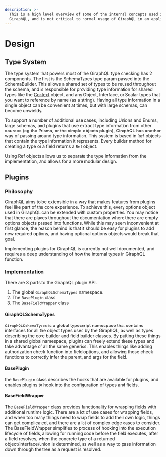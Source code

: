 ```yaml
---
description: >-
  This is a high level overview of some of the internal concepts used in
  GiraphQL, and is not critical to normal usage of GiraphQL in an application.
---
```


# Design

## Type System

The type system that powers most of the GiraphQL type checking has 2 components. The first is the SchemaTypes type param passed into the SchemaBuilder. This allows a shared set of types to be reused throughout the schema, and is responsible for providing type information for shared types like the [Context](guide/context.md) object, and any Object, Interface, or Scalar types that you want to reference by name \(as a string\). Having all type information in a single object can be convenient at times, but with large schemas, can become unwieldy.

To support a number of additional use cases, including Unions and Enums, large schemas, and plugins that use extract type information from other sources \(eg the Prisma, or the simple-objects plugin\), GiraphQL has another way of passing around type information. This system is based in `Ref` objects that contain the type information it represents. Every builder method for creating a type or a field returns a `Ref` object.

Using Ref objects allows us to separate the type information from the implementation, and allows for a more modular design.

## Plugins

### Philosophy

GiraphQL aims to be extensible in a way that makes features from plugins feel like part of the core experience. To achieve this, every options object used in GiraphQL can be extended with custom properties. You may notice that there are places throughout the documentation where there are empty options objects passed into functions. While this may seem inconvenient at first glance, the reason behind is that it should be easy for plugins to add new required options, and having optional options objects would break that goal.

Implementing plugins for GiraphQL is currently not well documented, and requires a deep understanding of how the internal types in GiraphQL function.

### Implementation

There are 3 parts to the GiraphQL plugin API.

1. The global `GiraphQLSchemaTypes` namespace.
2. The `BasePlugin` class
3. The `BaseFieldWrapper` class

#### GiraphQLSchemaTypes

`GiraphQLSchemaTypes` is a global typescript namespace that contains interfaces for all the object types used by the GiraphQL, as well as types describing the core builder and field builder classes. By putting these things in a shared global namespace, plugins can freely extend these types and take advantage of all the same generics. This enables things like adding authorization check function into field options, and allowing those check functions to correctly infer the parent, and args for the field.

#### BasePlugin

the `BasePlugin` class describes the hooks that are available for plugins, and enables plugins to hook into the configuration of types and fields.

#### BaseFieldWrapper

The `BaseFieldWrapper` class provides functionality for wrapping fields with additional runtime logic. There are a lot of use cases for wrapping fields, and when too many things need to wrap fields to add their own logic, things can get complicated, and there are a lot of complex edge cases to consider. The BaseFieldWrapper simplifies to process of hooking into the execution lifecycle of fields, allowing for running code before the field executes, after a field resolves, when the concrete type of a returned object/interface/union is determined, as well as a way to pass information down through the tree as a request is resolved.

